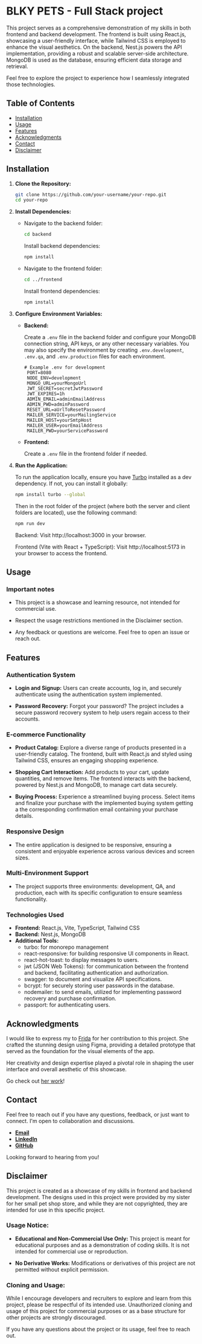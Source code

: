 # BLKY PETS - Full Stack project

This project serves as a comprehensive demonstration of my skills in both frontend and backend development. The frontend is built using React.js, showcasing a user-friendly interface, while Tailwind CSS is employed to enhance the visual aesthetics. On the backend, Nest.js powers the API implementation, providing a robust and scalable server-side architecture. MongoDB is used as the database, ensuring efficient data storage and retrieval.

Feel free to explore the project to experience how I seamlessly integrated those technologies.

## Table of Contents

- [Installation](#installation)
- [Usage](#usage)
- [Features](#features)
- [Acknowledgments](#acknowledgments)
- [Contact](#contact)
- [Disclaimer](#disclaimer)

## Installation

1.  **Clone the Repository:**

    ```bash
    git clone https://github.com/your-username/your-repo.git
    cd your-repo
    ```

2.  **Install Dependencies:**

    - Navigate to the backend folder:

      ```bash
      cd backend
      ```

      Install backend dependencies:

      ```bash
      npm install
      ```

    - Navigate to the frontend folder:

      ```bash
      cd ../frontend
      ```

      Install frontend dependencies:

      ```bash
      npm install
      ```

3.  **Configure Environment Variables:**

    - **Backend:**

      Create a `.env` file in the backend folder and configure your MongoDB connection string, API keys, or any other necessary variables. You may also specify the environment by creating `.env.development`, `.env.qa`, and `.env.production` files for each environment.

      ```plaintext
      # Example .env for development
       PORT=8080
       NODE_ENV=development
       MONGO_URL=yourMongoUrl
       JWT_SECRET=secretJwtPassword
       JWT_EXPIRES=1h
       ADMIN_EMAIL=adminEmailAddress
       ADMIN_PWD=adminPassword
       RESET_URL=aUrlToResetPassword
       MAILER_SERVICE=yourMailingService
       MAILER_HOST=yourSmtpHost
       MAILER_USER=yourEmailAddress
       MAILER_PWD=yourServicePassword
      ```

    - **Frontend:**

      Create a `.env` file in the frontend folder if needed.

4.  **Run the Application:**

    To run the application locally, ensure you have [Turbo](https://turbo.build/repo/docs) installed as a dev dependency. If not, you can install it globally:

    ```bash
    npm install turbo --global
    ```

    Then in the root folder of the project (where both the server and client folders are located), use the following command:

    ```bash
    npm run dev
    ```

    Backend: Visit http://localhost:3000 in your browser.

    Frontend (Vite with React + TypeScript): Visit http://localhost:5173 in your browser to access the frontend.

## Usage

### Important notes

- This project is a showcase and learning resource, not intended for commercial use.

- Respect the usage restrictions mentioned in the Disclaimer section.

- Any feedback or questions are welcome. Feel free to open an issue or reach out.

## Features

### Authentication System

- **Login and Signup:** Users can create accounts, log in, and securely authenticate using the authentication system implemented.

- **Password Recovery:** Forgot your password? The project includes a secure password recovery system to help users regain access to their accounts.

### E-commerce Functionality

- **Product Catalog:** Explore a diverse range of products presented in a user-friendly catalog. The frontend, built with React.js and styled using Tailwind CSS, ensures an engaging shopping experience.

- **Shopping Cart Interaction:** Add products to your cart, update quantities, and remove items. The frontend interacts with the backend, powered by Nest.js and MongoDB, to manage cart data securely.

- **Buying Process:** Experience a streamlined buying process. Select items and finalize your purchase with the implemented buying system getting a the corresponding confirmation email containing your purchase details.

### Responsive Design

- The entire application is designed to be responsive, ensuring a consistent and enjoyable experience across various devices and screen sizes.

### Multi-Environment Support

- The project supports three environments: development, QA, and production, each with its specific configuration to ensure seamless functionality.

### Technologies Used

- **Frontend:** React.js, Vite, TypeScript, Tailwind CSS
- **Backend:** Nest.js, MongoDB
- **Additional Tools:**
  - turbo: for monorepo management
  - react-responsive: for building responsive UI components in React.
  - react-hot-toast: to display messages to users.
  - jwt (JSON Web Tokens): for communication between the frontend and backend, facilitating authentication and authorization.
  - swagger: to document and visualize API specifications.
  - bcrypt: for securely storing user passwords in the database.
  - nodemailer: to send emails, utilized for implementing password recovery and purchase confirmation.
  - passport: for authenticating users.

## Acknowledgments

I would like to express my to [Frida](https://ar.linkedin.com/in/fridavlucius) for her contribution to this project. She crafted the stunning design using Figma, providing a detailed prototype that served as the foundation for the visual elements of the app.

Her creativity and design expertise played a pivotal role in shaping the user interface and overall aesthetic of this showcase.

Go check out [her work](https://www.behance.net/fridavlucius)!

## Contact

Feel free to reach out if you have any questions, feedback, or just want to connect. I'm open to collaboration and discussions.

- [**Email**](mailto:estanislaovl@gmail.com)
- [**LinkedIn**](https://ar.linkedin.com/in/estanisevl)
- [**GitHub**](https://github.com/EstanisEVL)

Looking forward to hearing from you!

## Disclaimer

This project is created as a showcase of my skills in frontend and backend development. The designs used in this project were provided by my sister for her small pet shop store, and while they are not copyrighted, they are intended for use in this specific project.

### Usage Notice:

- **Educational and Non-Commercial Use Only:** This project is meant for educational purposes and as a demonstration of coding skills. It is not intended for commercial use or reproduction.

- **No Derivative Works:** Modifications or derivatives of this project are not permitted without explicit permission.

### Cloning and Usage:

While I encourage developers and recruiters to explore and learn from this project, please be respectful of its intended use. Unauthorized cloning and usage of this project for commercial purposes or as a base structure for other projects are strongly discouraged.

If you have any questions about the project or its usage, feel free to reach out.
